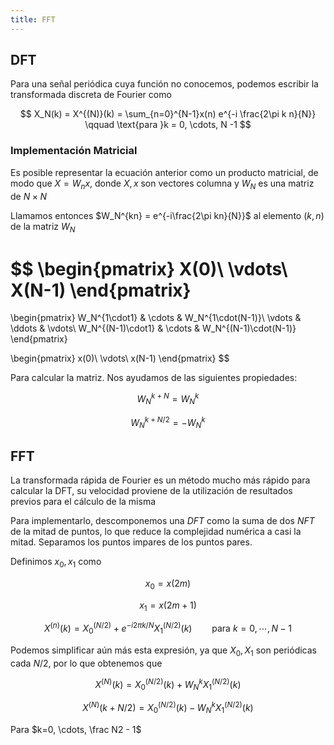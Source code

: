 ```yaml
---
title: FFT
---
```


## DFT

Para una señal periódica cuya función no conocemos, podemos escribir la transformada discreta de Fourier como

$$
X_N(k) = X^{(N)}(k) = \sum_{n=0}^{N-1}x(n) e^{-i \frac{2\pi k n}{N}} \qquad \text{para }k = 0, \cdots, N -1
$$

### Implementación Matricial

Es posible representar la ecuación anterior como un producto matricial, de modo que $X = W_n x$, donde $X, x$ son vectores columna y $W_N$ es una matriz de $N\times N$

Llamamos entonces $W_N^{kn} = e^{-i\frac{2\pi kn}{N}}$ al elemento $(k,n)$ de la matriz $W_N$

$$
\begin{pmatrix}
X(0)\\
\vdots\\
X(N-1)
\end{pmatrix}
=
\begin{pmatrix}
W_N^{1\cdot1} & \cdots & W_N^{1\cdot(N-1)}\\
\vdots & \ddots & \vdots\\
W_N^{(N-1)\cdot1} & \cdots & W_N^{(N-1)\cdot(N-1)}
\end{pmatrix}

\begin{pmatrix}
x(0)\\
\vdots\\
x(N-1)
\end{pmatrix}
$$

Para calcular la matriz. Nos ayudamos de las siguientes propiedades:

$$
W_N^{k+N} = W_{N}^k
$$

$$
W_N^{k+N/2} = -W_{N}^k
$$

## FFT

La transformada rápida de Fourier es un método mucho más rápido para calcular la DFT, su velocidad proviene de la utilización de resultados previos para el cálculo de la misma

Para implementarlo, descomponemos una $DFT$ como la suma de dos $NFT$ de la mitad de puntos, lo que reduce la complejidad numérica a casi la mitad. Separamos los puntos impares de los puntos pares.

Definimos $x_0, x_1$ como

$$
x_0 = x(2m)
$$

$$
x_1 = x(2m+1)
$$

$$
X^{(n)}(k) = X_0^{(N/2)} + e^{-i2\pi k/ N} X_1^{(N/2)}(k)  \qquad \text{para }k = 0, \cdots, N -1
$$

Podemos simplificar aún más esta expresión, ya que $X_0, X_1$ son periódicas cada $N/2$, por lo que obtenemos que

$$
X^{(N)}(k) = X_0^{(N/2)}(k) + W_{N}^kX_1^{(N/2)}(k)
$$

$$
X^{(N)}(k + N/2) = X_0^{(N/2)}(k) - W_{N}^kX_1^{(N/2)}(k)
$$

Para $k=0, \cdots, \frac N2 - 1$
